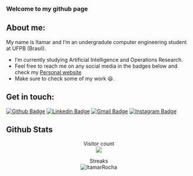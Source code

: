 ### Welcome to my github page

## About me:
My name is Itamar and I’m an undergradute computer engineering student at UFPB (Brasil).
- I’m currently studying Artificial Intelligence and Operations Research.
- Feel free to reach me on any social media in the badges below and check my [Personal website](https://itamarrocha.github.io/)
- Make sure to check some of my work 😃.

## Get in touch:

[![Github Badge](https://img.shields.io/badge/-Github-000?style=flat-square&logo=Github&logoColor=white&link=https://github.com/ItamarRocha)](https://github.com/ItamarRocha)
[![Linkedin Badge](https://img.shields.io/badge/-LinkedIn-blue?style=flat-square&logo=Linkedin&logoColor=white&link=https://www.linkedin.com/in/itamarrocha/)](https://www.linkedin.com/in/itamarrocha/)
[![Gmail Badge](https://img.shields.io/badge/-Gmail-c14438?style=flat-square&logo=Gmail&logoColor=white&link=mailto:itamardprf@gmail.com)](mailto:itamardprf@gmail.com)
[![Instagram Badge](https://img.shields.io/badge/-Instagram-C13584?style=flat-square&labelColor=C13584&logo=instagram&logoColor=white&link=https://www.instagram.com/itamarprf/)](https://www.instagram.com/itamarprf/)

## Github Stats
<!-- <p align="center">
  <img src="https://github-readme-stats.vercel.app/api?username=ItamarRocha&count_private=true&show_icons=true&theme=algolia" />
</p> -->

<p align="center"> 
  Visitor count<br>
  <img src="https://profile-counter.glitch.me/ItamarRocha/count.svg" />
</p>

<p align="center"> 
  Streaks<br>
  <img src="https://github-readme-streak-stats.herokuapp.com/?user=ItamarRocha&" alt="ItamarRocha"/>
</p>
